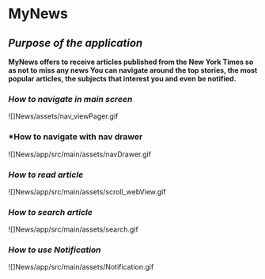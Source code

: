 ﻿**MyNews**
=

*Purpose of the application*
-

**MyNews offers to receive articles published from the New York Times so as not to miss any news
You can navigate around the top stories, the most popular articles, the subjects that interest you and even be notified.**

### *How to navigate in main screen*

![]News/assets/nav_viewPager.gif

### *How to navigate with nav drawer

![]News/app/src/main/assets/navDrawer.gif

### *How to read article*

![]News/app/src/main/assets/scroll_webView.gif

### *How to search article*

![]News/app/src/main/assets/search.gif

### *How to use Notification*

![]News/app/src/main/assets/Notification.gif





